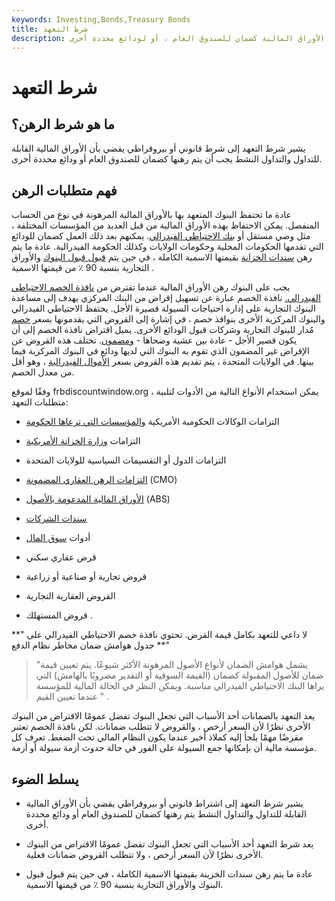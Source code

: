 ```yaml
---
keywords: Investing,Bonds,Treasury Bonds
title: شرط التعهد
description: يشير شرط التعهد إلى شرط قانوني يقضي بأن يتم رهن الأوراق المالية كضمان للصندوق العام ، أو لودائع محددة أخرى.
---
```


# شرط التعهد
## ما هو شرط الرهن؟

يشير شرط التعهد إلى شرط قانوني أو بيروقراطي يقضي بأن الأوراق المالية القابلة للتداول والتداول النشط يجب أن يتم رهنها كضمان للصندوق العام أو ودائع محددة أخرى.

## فهم متطلبات الرهن

عادة ما تحتفظ البنوك المتعهد بها بالأوراق المالية المرهونة في نوع من الحساب المنفصل. يمكن الاحتفاظ بهذه الأوراق المالية من قبل العديد من المؤسسات المختلفة ، مثل وصي مستقل أو [بنك الاحتياطي الفيدرالي](/federalreservebank). يمكنهم بعد ذلك العمل كضمان للودائع التي تقدمها الحكومات المحلية وحكومات الولايات وكذلك الحكومة الفيدرالية. عادة ما يتم رهن [سندات الخزانة](/treasurybond) بقيمتها الاسمية الكاملة ، في حين يتم [قبول قبول البنوك](/bankersacceptance) والأوراق التجارية بنسبة 90 ٪ من قيمتها الاسمية .

يجب على البنوك رهن الأوراق المالية عندما تقترض من [نافذة الخصم الاحتياطي الفيدرالي.](/discountwindow) نافذة الخصم عبارة عن تسهيل إقراض من البنك المركزي يهدف إلى مساعدة البنوك التجارية على إدارة احتياجات السيولة قصيرة الأجل. يحتفظ الاحتياطي الفيدرالي والبنوك المركزية الأخرى بنوافذ خصم ، في إشارة إلى القروض التي يقدمونها بسعر [خصم](/discountrate) مُدار للبنوك التجارية وشركات قبول الودائع الأخرى. يميل اقتراض نافذة الخصم إلى أن يكون قصير الأجل - عادة بين عشية وضحاها - [ومضمون](/collateral). تختلف هذه القروض عن الإقراض غير المضمون الذي تقوم به البنوك التي لديها ودائع في البنوك المركزية فيما بينها. في الولايات المتحدة ، يتم تقديم هذه القروض بسعر [الأموال الفيدرالية](/federalfundsrate) ، وهو أقل من معدل الخصم.

وفقًا لموقع frbdiscountwindow.org ، يمكن استخدام الأنواع التالية من الأدوات لتلبية متطلبات التعهد:

- التزامات الوكالات الحكومية الأمريكية [والمؤسسات التي ترعاها الحكومة](/gse)

- التزامات [وزارة الخزانة الأمريكية](/ustreasury)

- التزامات الدول أو التقسيمات السياسية للولايات المتحدة

- [التزامات الرهن العقاري المضمونة](/cmo) (CMO)

- [الأوراق المالية المدعومة بالأصول](/asset-backedsecurity) (ABS)

- [سندات الشركات](/corporatebond)

- أدوات [سوق المال](/moneymarket)

- قرض عقاري سكني

- قروض تجارية أو صناعية أو زراعية

- القروض العقارية التجارية

- قروض المستهلك .

لا داعي للتعهد بكامل قيمة القرض. تحتوي نافذة خصم الاحتياطي الفيدرالي على "** جدول هوامش ضمان مخاطر نظام الدفع **"

>

> "يشمل هوامش الضمان لأنواع الأصول المرهونة الأكثر شيوعًا. يتم تعيين قيمة ضمان للأصول المقبولة كضمان (القيمة السوقية أو التقدير مضروبًا بالهامش) التي يراها البنك الاحتياطي الفيدرالي مناسبة. ويمكن النظر في الحالة المالية للمؤسسة عندما تعيين القيم " .

>

يعد التعهد بالضمانات أحد الأسباب التي تجعل البنوك تفضل عمومًا الاقتراض من البنوك الأخرى نظرًا لأن السعر أرخص ، والقروض لا تتطلب ضمانات. لكن نافذة الخصم تعتبر مقرضًا مهمًا يلجأ إليه كملاذ أخير عندما يكون النظام المالي تحت الضغط. تعرف كل مؤسسة مالية أن بإمكانها جمع السيولة على الفور في حالة حدوث أزمة سيولة أو أزمة.

## يسلط الضوء

- يشير شرط التعهد إلى اشتراط قانوني أو بيروقراطي يقضي بأن الأوراق المالية القابلة للتداول والتداول النشط يتم رهنها كضمان للصندوق العام أو ودائع محددة أخرى.

- يعد شرط التعهد أحد الأسباب التي تجعل البنوك تفضل عمومًا الاقتراض من البنوك الأخرى نظرًا لأن السعر أرخص ، ولا تتطلب القروض ضمانات فعلية.

- عادة ما يتم رهن سندات الخزينة بقيمتها الاسمية الكاملة ، في حين يتم قبول قبول البنوك والأوراق التجارية بنسبة 90 ٪ من قيمتها الاسمية.

